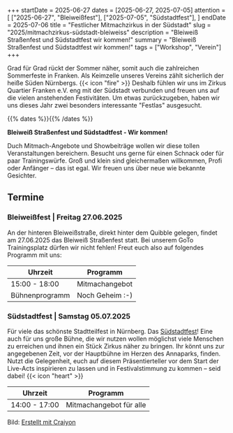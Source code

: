 +++
startDate = 2025-06-27
dates = [2025-06-27, 2025-07-05]
attention = [
    ["2025-06-27", "Bleiweißfest"],
    ["2025-07-05", "Südstadtfest"],
]
endDate = 2025-07-06
title = "Festlicher Mitmachzirkus in der Südstadt"
slug =  "2025/mitmachzirkus-südstadt-bleiweiss"
description = "Bleiweiß Straßenfest und Südstadtfest wir kommen!"
summary = "Bleiweiß Straßenfest und Südstadtfest wir kommen!"
tags = ["Workshop", "Verein"]
+++


Grad für Grad rückt der Sommer näher, somit auch die zahlreichen Sommerfeste in Franken. Als Keimzelle unseres Vereins zählt
sicherlich der heiße Süden Nürnbergs. {{< icon "fire" >}}
Deshalb fühlen wir uns im Zirkus Quartier Franken e.V. eng mit der Südstadt verbunden und freuen uns auf die vielen anstehenden Festivitäten.
Um etwas zurückzugeben, haben wir uns dieses Jahr zwei besonders interessante "Festlas" ausgesucht.

{{% dates %}}{{% /dates %}}

**Bleiweiß Straßenfest und Südstadtfest - Wir kommen!**

Duch Mitmach-Angebote und Showbeiträge wollen wir diese tollen Veranstaltungen bereichern. Besucht uns gerne für einen Schnack oder für paar Trainingswürfe. Groß und klein sind gleichermaßen willkommen, Profi oder Anfänger – das ist egal. Wir freuen uns über neue wie bekannte Gesichter. 

## Termine
### Bleiweißfest | Freitag 27.06.2025
An der hinteren Bleiweißstraße, direkt hinter dem Quibble gelegen, findet am 27.06.2025 das Bleiweiß Straßenfest statt. Bei unserem GoTo Trainingsplatz dürfen wir nicht fehlen! Freut euch also auf folgendes Programm mit uns:

|Uhrzeit|Programm|
|---|---|
|15:00 - 18:00|Mitmachangebot|
|Bühnenprogramm| Noch Geheim :-)|

### Südstadtfest | Samstag 05.07.2025

Für viele das schönste Stadtteilfest in Nürnberg. Das [Südstadtfest](https://www.suedstadtfest.de/)! Eine auch für uns große Bühne, die wir nutzen wollen möglichst viele Menschen zu erreichen und ihnen ein Stück Zirkus näher zu bringen. Ihr könnt uns zur angegebenen Zeit, vor der Hauptbühne im Herzen des Annaparks, finden. Nutzt die Gelegenheit, euch auf diesem Präsentierteller vor dem Start der Live-Acts inspirieren zu lassen und in Festivalstimmung zu kommen – seid dabei! {{< icon "heart" >}}

|Uhrzeit|Programm|
|---|---|
|14:00 - 17:00|Mitmachangebot für alle|




Bild: [Erstellt mit Craiyon](https://www.craiyon.com/)
